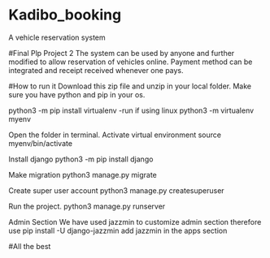 # Kadibo_booking
A vehicle reservation system

#Final Plp Project 2
The system can be used by anyone and further modified to allow reservation of vehicles online. Payment method can be integrated and receipt received whenever one pays.

#How to run it
Download this zip file and unzip in your local folder.
Make sure you have python and pip in your os.

python3 -m pip install virtualenv -run if using linux
python3 -m virtualenv myenv


Open the folder in terminal.
Activate virtual environment 
source myenv/bin/activate

Install django
python3 -m pip install django

Make migration
python3 manage.py migrate

Create super user account
python3 manage.py createsuperuser


Run the project.
python3 manage.py runserver

Admin Section 
We have used jazzmin to customize admin section therefore use 
pip install -U django-jazzmin
 add jazzmin in the apps section 

#All the best
